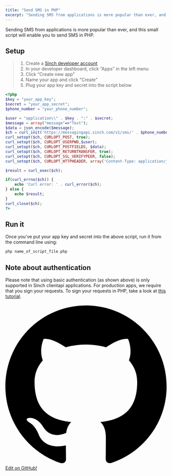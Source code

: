 ```yaml
---
title: "Send SMS in PHP"
excerpt: "Sending SMS from applications is more popular than ever, and this small script will enable you to send SMS in PHP. Find out more and sign up with Sinch today."
---
```

Sending SMS from applications is more popular than ever, and this small script will enable you to send SMS in PHP.

## Setup

> 1.  Create a [Sinch developer account](https://portal.sinch.com/#/signup)
> 2.  In your developer dashboard, click “Apps” in the left menu
> 3.  Click “Create new app”
> 4.  Name your app and click “Create”
> 5.  Plug your app key and secret into the script below

```php
<?php
$key = "your_app_key";
$secret = "your_app_secret";
$phone_number = "your_phone_number";

$user = "application\\" . $key . ":" . $secret;
$message = array("message"=>"Test");
$data = json_encode($message);
$ch = curl_init('https://messagingapi.sinch.com/v1/sms/' . $phone_number);
curl_setopt($ch, CURLOPT_POST, true);
curl_setopt($ch, CURLOPT_USERPWD,$user);
curl_setopt($ch, CURLOPT_POSTFIELDS, $data);
curl_setopt($ch, CURLOPT_RETURNTRANSFER, true);
curl_setopt($ch, CURLOPT_SSL_VERIFYPEER, false);
curl_setopt($ch, CURLOPT_HTTPHEADER, array('Content-Type: application/json'));

$result = curl_exec($ch);

if(curl_errno($ch)) {
    echo 'Curl error: ' . curl_error($ch);
} else {
    echo $result;
}
curl_close($ch);
?>
```

## Run it

Once you’ve put your app key and secret into the above script, run it from the command line using:

```php
php name_of_script_file.php
```

## Note about authentication

Please note that using basic authentication (as shown above) is only supported in Sinch clientapi applications. For production apps, we require that you sign your requests. To sign your requests in PHP, take a look at [this tutorial](doc:authenticate-to-the-sinch-javascript-sdk-from-your-php-backend).

<div class="magic-block-html"><a class="gitbutton pill" target="_blank" href="https://github.com/sinch/docs/blob/master/docs/tutorials/php/send-sms-in-php.md"><span class="icon medium"><svg xmlns="http://www.w3.org/2000/svg" role="img" viewBox="0 0 24 24"><title>GitHub icon</title><path d="M 12 0.297 c -6.63 0 -12 5.373 -12 12 c 0 5.303 3.438 9.8 8.205 11.385 c 0.6 0.113 0.82 -0.258 0.82 -0.577 c 0 -0.285 -0.01 -1.04 -0.015 -2.04 c -3.338 0.724 -4.042 -1.61 -4.042 -1.61 C 4.422 18.07 3.633 17.7 3.633 17.7 c -1.087 -0.744 0.084 -0.729 0.084 -0.729 c 1.205 0.084 1.838 1.236 1.838 1.236 c 1.07 1.835 2.809 1.305 3.495 0.998 c 0.108 -0.776 0.417 -1.305 0.76 -1.605 c -2.665 -0.3 -5.466 -1.332 -5.466 -5.93 c 0 -1.31 0.465 -2.38 1.235 -3.22 c -0.135 -0.303 -0.54 -1.523 0.105 -3.176 c 0 0 1.005 -0.322 3.3 1.23 c 0.96 -0.267 1.98 -0.399 3 -0.405 c 1.02 0.006 2.04 0.138 3 0.405 c 2.28 -1.552 3.285 -1.23 3.285 -1.23 c 0.645 1.653 0.24 2.873 0.12 3.176 c 0.765 0.84 1.23 1.91 1.23 3.22 c 0 4.61 -2.805 5.625 -5.475 5.92 c 0.42 0.36 0.81 1.096 0.81 2.22 c 0 1.606 -0.015 2.896 -0.015 3.286 c 0 0.315 0.21 0.69 0.825 0.57 C 20.565 22.092 24 17.592 24 12.297 c 0 -6.627 -5.373 -12 -12 -12" /></svg></span>Edit on GitHub!</a></div>